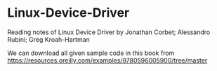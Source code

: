 # Linux-Device-Driver
Reading notes of Linux Device Driver by Jonathan Corbet; Alessandro Rubini; Greg Kroah-Hartman

We can download all given sample code in this book from https://resources.oreilly.com/examples/9780596005900/tree/master
